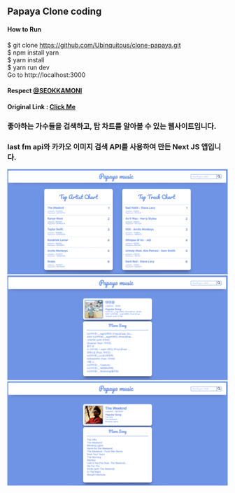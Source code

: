 ## Papaya Clone coding
#### How to Run
$ git clone https://github.com/Ubinquitous/clone-papaya.git  
$ npm install yarn  
$ yarn install  
$ yarn run dev  
Go to http://localhost:3000

#### Respect [@SEOKKAMONI](https://github.com/SEOKKAMONI)  
#### Original Link : [Click Me](https://github.com/SEOKKAMONI/Music-service-Web)


### 좋아하는 가수들을 검색하고, 탑 차트를 알아볼 수 있는 웹사이트입니다.
### last fm api와 카카오 이미지 검색 API를 사용하여 만든 Next JS 앱입니다.
<img src='./introduce/3.png' />
<img src='./introduce/2.png' />
<img src='./introduce/1.png' />
